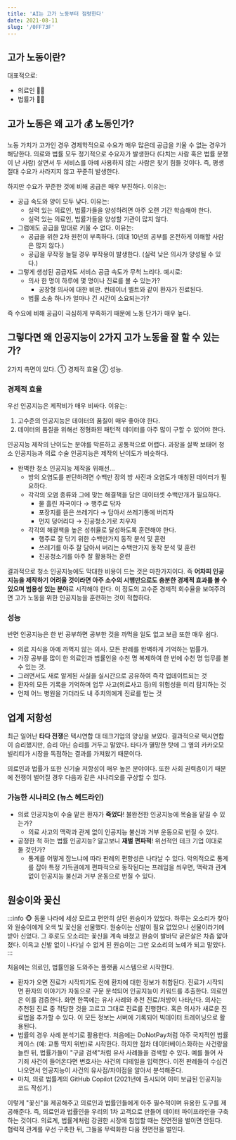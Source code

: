 ```yaml
---
title: 'AI는 고가 노동부터 점령한다'
date: 2021-08-11
slug: '/0FF73F'
---
```


## 고가 노동이란?

대표적으로:

- 의료인 🧑‍⚕️
- 법률가 🧑‍⚖️

## 고가 노동은 왜 고가 💰 노동인가?

노동 가치가 고가인 경우 경제학적으로 수요가 매우 많은데 공급을 키울 수 없는 경우가 해당한다. 의료와 법률 모두 정기적으로 수요자가 발생한다 (다치는 사람 혹은 법률 분쟁이 난 사람) 살면서 두 서비스를 아예 사용하지 않는 사람은 찾기 힘들 것이다. 즉, 평생 절대 수요가 사라지지 않고 꾸준히 발생한다.

하지만 수요가 꾸준한 것에 비해 공급은 매우 부진하다. 이유는:

- 공급 속도와 양이 모두 낮다. 이유는:
  - 실력 있는 의료인, 법률가들을 양성하려면 아주 오랜 기간 학습해야 한다.
  - 실력 있는 의료인, 법률가들을 양성할 기관이 많지 않다.
- 그럼에도 공급을 맘대로 키울 수 없다. 이유는:
  - 공급을 위한 2차 원천이 부족하다. (의대 10년의 공부를 온전하게 이해할 사람은 많지 않다.)
  - 공급을 무작정 늘릴 경우 부작용이 발생한다. (실력 낮은 의사가 양성될 수 있다.)
- 그렇게 생성된 공급자도 서비스 공급 속도가 무척 느리다. 예시로:
  - 의사 한 명이 하루에 몇 명이나 진료를 볼 수 있는가?
    - 공장형 의사에 대한 비판. 컨테이너 벨트와 같이 환자가 진료된다.
  - 법률 소송 하나가 얼마나 긴 시간이 소요되는가?

즉 수요에 비해 공급이 극심하게 부족하기 때문에 노동 단가가 매우 높다.

## 그렇다면 왜 인공지능이 2가지 고가 노동을 잘 할 수 있는가?

2가지 측면이 있다. ① 경제적 효율 ② 성능.

### 경제적 효율

우선 인공지능은 제작비가 매우 비싸다. 이유는:

1.  고수준의 인공지능은 데이터의 품질이 매우 좋아야 한다.
2.  데이터의 품질을 위해선 정형화된 패턴적 데이터를 아주 많이 구할 수 있어야 한다.

인공지능 제작의 난이도는 분야를 막론하고 공통적으로 어렵다. 과장을 살짝 보태어 청소 인공지능과 의료 수술 인공지능은 제작의 난이도가 비슷하다.

- 완벽한 청소 인공지능 제작을 위해선...
  - 방의 오염도를 판단하려면 수백만 장의 방 사진과 오염도가 매칭된 데이터가 필요하다.
  - 각각의 오염 종류와 그에 맞는 해결책을 담은 데이터셋 수백만개가 필요하다.
    - 물 흘린 자국이다 → 행주로 닦자
    - 포장지를 뜯은 쓰레기다 → 담아서 쓰레기통에 버리자
    - 먼지 덩어리다 → 진공청소기로 치우자
  - 각각의 해결책을 높은 성취율로 달성하도록 훈련해야 한다.
    - 행주로 잘 닦기 위한 수백만가지 동작 분석 및 훈련
    - 쓰레기를 아주 잘 담아서 버리는 수백만가지 동작 분석 및 훈련
    - 진공청소기를 아주 잘 활용하는 훈련

결과적으로 청소 인공지능에도 막대한 비용이 드는 것은 마찬가지이다. 즉 **어차피 인공지능을 제작하기 어려울 것이라면 아주 소수의 시행만으로도 충분한 경제적 효과를 볼 수 있으며 범용성 있는 분야**로 시작해야 한다. 이 정도의 고수준 경제적 회수율을 보여주려면 고가 노동을 위한 인공지능을 훈련하는 것이 적합하다.

### 성능

반면 인공지능은 한 번 공부하면 공부한 것을 까먹을 일도 없고 보급 또한 매우 쉽다.

- 의료 지식을 아예 까먹지 않는 의사. 모든 판례를 완벽하게 기억하는 법률가.
- 가장 공부를 많이 한 의료인과 법률인을 수천 명 복제하여 한 번에 수천 명 업무를 볼 수 있는 것.
- 그러면서도 새로 알게된 사실을 실시간으로 공유하여 즉각 업데이트되는 것
- 환자의 모든 기록을 기억하며 업무 사고(의료사고 등)의 위험성을 미리 탐지하는 것
- 언제 어느 병원을 가더라도 내 주치의에게 진료를 받는 것

## 업계 저항성

최근 일어난 **타다 전쟁**은 택시연합 대 테크기업의 양상을 보였다. 결과적으로 택시연합이 승리했지만, 승리 아닌 승리를 거두고 말았다. 타다가 멸망한 탓에 그 옆의 카카오모빌리티가 시장을 독점하는 결과를 가져왔기 때문이다.

의료인과 법률가 또한 신기술 저항성이 매우 높은 분야이다. 또한 사회 권력층이기 때문에 전쟁이 벌어질 경우 다음과 같은 시나리오를 구상할 수 있다.

### 가능한 시나리오 (뉴스 헤드라인)

- 의료 인공지능이 수술 맡은 환자가 **죽었다**! 불완전한 인공지능에 목숨을 맡길 수 있는가?
  - 의료 사고의 맥락과 관계 없이 인공지능 불신과 거부 운동으로 번질 수 있다.
- 공정한 척 하는 법률 인공지능? 알고보니 **재벌 편파적**! 위선적인 테크 기업 이대로 둘 것인가?
  - 통계를 어떻게 잡느냐에 따라 판례의 편향성은 나타날 수 있다. 악의적으로 통계를 잡아 특정 기득권에게 편파적으로 동작된다는 프레임을 씌우면, 맥락과 관계 없이 인공지능 불신과 거부 운동으로 번질 수 있다.

## 원숭이와 꽃신

:::info 🐵
동물 나라에 세상 모르고 편안히 살던 원숭이가 있었다. 하루는 오소리가 찾아와 원숭이에게 오색 빛 꽃신을 선물했다. 원숭이는 신발이 필요 없었으나 선물이라기에 받아 신었다. 그 후로도 오소리는 꽃신을 계속 바쳤고 원숭이 발바닥 굳은살은 차츰 얇아졌다. 이윽고 신발 없이 나다닐 수 없게 된 원숭이는 그만 오소리의 노예가 되고 말았다.
:::

처음에는 의료인, 법률인을 도와주는 플랫폼 시스템으로 시작한다.

- 환자가 오면 진료가 시작되기도 전에 환자에 대한 정보가 취합된다. 진료가 시작되면 환자의 이야기가 자동으로 구문 분석되어 인공지능이 키워드를 추출한다. 의료인은 이를 검증한다. 화면 한쪽에는 유사 사례와 추천 진료/처방이 나타난다. 의사는 추천된 진료 중 적당한 것을 고르고 그대로 진료를 진행한다. 혹은 의사가 새로운 진료법을 추가할 수 있다. 이 모든 정보는 서버에 기록되어 빅데이터 트레이닝으로 활용된다.
- 법률의 경우 사례 분석기로 활용한다. 처음에는 DoNotPay처럼 아주 국지적인 법률 케이스 (예: 교통 딱지 위반)로 시작한다. 하지만 점차 데이터베이스화하는 사건량을 늘린 뒤, 법률가들이 "구글 검색"처럼 유사 사례들을 검색할 수 있다. 예를 들어 사기죄 사건이 들어온다면 변호사는 사건의 디테일을 입력한다. 이전 판례들이 수십건 나오면서 인공지능이 사건의 유사점/차이점을 알아서 분석해준다.
- 마치, 의료 법률계의 GitHub Copilot (2021년에 출시되어 이미 보급된 인공지능 코드 작성기.)

이렇게 "꽃신"을 제공해주고 의료인과 법률인들에게 아주 필수적이며 유용한 도구를 제공해준다. 즉, 의료인과 법률인을 우리의 1차 고객으로 만들어 데이터 파이프라인을 구축하는 것이다. 의료계, 법률계처럼 강권한 시장에 침입할 때는 전면전을 벌이면 안된다. 협력적 관계를 우선 구축한 뒤, 그들을 무력화한 다음 전면전을 벌인다.
